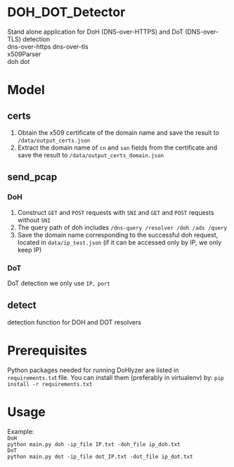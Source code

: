 # DOH_DOT_Detector
Stand alone application for DoH (DNS-over-HTTPS) and DoT (DNS-over-TLS) detection <br />
dns-over-https dns-over-tls <br />
x509Parser <br />
doh dot

# Model
## certs
1) Obtain the x509 certificate of the domain name and save the result to `/data/output_certs.json`
2) Extract the domain name of `cn` and `san` fields from the certificate and save the result to `/data/output_certs_domain.json`

## send_pcap
### DoH
1) Construct `GET` and `POST` requests with `SNI` and `GET` and `POST` requests without `SNI`
2) The query path of doh includes
    `/dns-query
     /resolver
     /doh
     /ads
     /query`
3) Save the domain name corresponding to the successful doh request, located in `data/ip_test.json` (if it can be accessed only by IP, we only keep IP)
### DoT
DoT detection we only use `IP、port` 

## detect
detection function for DOH and DOT resolvers

# Prerequisites
Python packages needed for running DoHlyzer are listed in `requirements.tx`t file. You can install them (preferably in virtualenv) by:
`pip install -r requirements.txt`

# Usage
Example: <br />
`DoH ` <br />
`python main.py doh -ip_file IP.txt -doh_file ip_doh.txt  `<br /> 
`DoT  `<br /> 
`python main.py dot -ip_file dot_IP.txt -dot_file ip_dot.txt   `<br />
